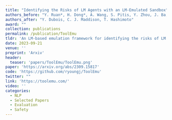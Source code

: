 ```yaml
---
title: "Identifying the Risks of LM Agents with an LM-Emulated Sandbox"
authors_before: "Y. Ruan*, H. Dong*, A. Wang, S. Pitis, Y. Zhou, J. Ba,"
authors_after: "Y. Dubois, C. J. Maddison, T. Hashimoto"
award: "" 
collection: publications
permalink: /publication/ToolEmu
tldr: 'An LM-based emulation framework for identifying the risks of LM agents at scale.'
date: 2023-09-21
venue: ''
preprint: 'Arxiv' 
header: 
  teaser: 'papers/ToolEmu/ToolEmu.png'
paper: 'https://arxiv.org/abs/2309.15817'
code: 'https://github.com/ryoungj/ToolEmu' 
twitter: ""
link: 'https://toolemu.com/'
video: ''
categories:
  - NLP
  - Selected Papers 
  - Evaluation
  - Safety
---
```

